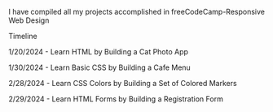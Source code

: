 I have compiled all my projects accomplished in freeCodeCamp-Responsive Web Design

Timeline

1/20/2024 - Learn HTML by Building a Cat Photo App

1/30/2024 - Learn Basic CSS by Building a Cafe Menu

2/28/2024 - Learn CSS Colors by Building a Set of Colored Markers

2/29/2024 - Learn HTML Forms by Building a Registration Form
